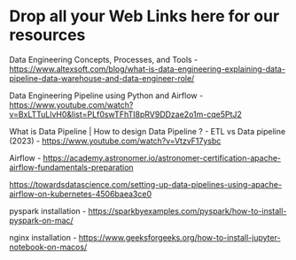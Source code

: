 # Drop all your Web Links here for our resources

Data Engineering Concepts, Processes, and Tools - https://www.altexsoft.com/blog/what-is-data-engineering-explaining-data-pipeline-data-warehouse-and-data-engineer-role/


Data Engineering Pipeline using Python and Airflow - https://www.youtube.com/watch?v=BxLTTuLlvH0&list=PLf0swTFhTI8pRV9DDzae2o1m-cqe5PtJ2


What is Data Pipeline | How to design Data Pipeline ? - ETL vs Data pipeline (2023) - https://www.youtube.com/watch?v=VtzvF17ysbc

Airflow - https://academy.astronomer.io/astronomer-certification-apache-airflow-fundamentals-preparation

https://towardsdatascience.com/setting-up-data-pipelines-using-apache-airflow-on-kubernetes-4506baea3ce0

pyspark installation - https://sparkbyexamples.com/pyspark/how-to-install-pyspark-on-mac/

nginx installation - https://www.geeksforgeeks.org/how-to-install-jupyter-notebook-on-macos/
